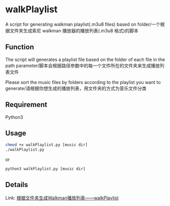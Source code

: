 # walkPlaylist

A script for generating walkman playlist(.m3u8 files) based on folder/一个根据文件夹生成索尼 walkman 播放器的播放列表(.m3u8 格式)的脚本

## Function

The script will generates a playlist file based on the folder of each file in the path parameter/脚本会根据路径参数中的每一个文件所在的文件夹来生成播放列表文件

Please sort the music files by folders according to the playlist you want to generate/请根据你想生成的播放列表，用文件夹的方式为音乐文件分类

## Requirement

Python3

## Usage

```sh
chmod +x walkPlaylist.py [music dir]
./walkPlaylist.py
```

or

```sh
python3 walkPlaylist.py [music dir]
```

## Details

Link: [根据文件夹生成Walkman播放列表——walkPlaylist](https://www.ohmysites.com/repos/walkplaylist)
